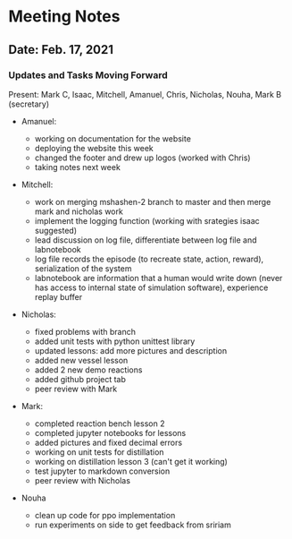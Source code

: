 # Meeting Notes

## Date: Feb. 17, 2021

### Updates and Tasks Moving Forward


Present: Mark C, Isaac, Mitchell, Amanuel, Chris, Nicholas, Nouha, Mark B (secretary)

- Amanuel:
    - working on documentation for the website
    - deploying the website this week
    - changed the footer and drew up logos (worked with Chris)
    - taking notes next week 
    
    
- Mitchell:
    - work on merging mshashen-2 branch to master and then merge mark and nicholas work 
    - implement the logging function (working with srategies isaac suggested)
    - lead discussion on log file, differentiate between log file and labnotebook
    - log file records the episode (to recreate state, action, reward), serialization of the system
    - labnotebook are information that a human would write down (never has access to internal state of simulation software), experience replay buffer
    

- Nicholas: 
    - fixed problems with branch
    - added unit tests with python unittest library
    - updated lessons: add more pictures and description
    - added new vessel lesson
    - added 2 new demo reactions
    - added github project tab
    - peer review with Mark
    
    
- Mark:
    - completed reaction bench lesson 2
    - completed jupyter notebooks for lessons
    - added pictures and fixed decimal errors
    - working on unit tests for distillation
    - working on distillation lesson 3 (can't get it working)
    - test jupyter to markdown conversion
    - peer review with Nicholas
    

- Nouha
    - clean up code for ppo implementation
    - run experiments on side to get feedback from sririam